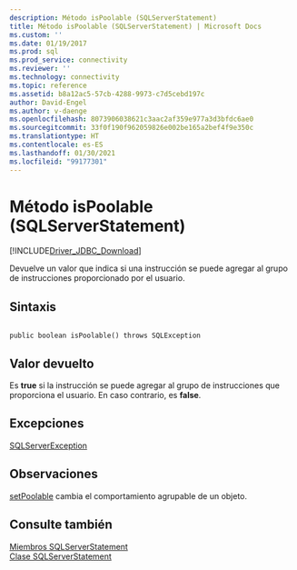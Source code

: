 ```yaml
---
description: Método isPoolable (SQLServerStatement)
title: Método isPoolable (SQLServerStatement) | Microsoft Docs
ms.custom: ''
ms.date: 01/19/2017
ms.prod: sql
ms.prod_service: connectivity
ms.reviewer: ''
ms.technology: connectivity
ms.topic: reference
ms.assetid: b8a12ac5-57cb-4288-9973-c7d5cebd197c
author: David-Engel
ms.author: v-daenge
ms.openlocfilehash: 8073906038621c3aac2af359e977a3d3bfdc6ae0
ms.sourcegitcommit: 33f0f190f962059826e002be165a2bef4f9e350c
ms.translationtype: HT
ms.contentlocale: es-ES
ms.lasthandoff: 01/30/2021
ms.locfileid: "99177301"
---
```

# <a name="ispoolable-method-sqlserverstatement"></a>Método isPoolable (SQLServerStatement)
[!INCLUDE[Driver_JDBC_Download](../../../includes/driver_jdbc_download.md)]

  Devuelve un valor que indica si una instrucción se puede agregar al grupo de instrucciones proporcionado por el usuario.  
  
## <a name="syntax"></a>Sintaxis  
  
```  
  
public boolean isPoolable() throws SQLException  
```  
  
## <a name="return-value"></a>Valor devuelto  
 Es **true** si la instrucción se puede agregar al grupo de instrucciones que proporciona el usuario. En caso contrario, es **false**.  
  
## <a name="exceptions"></a>Excepciones  
 [SQLServerException](../../../connect/jdbc/reference/sqlserverexception-class.md)  
  
## <a name="remarks"></a>Observaciones  
 [setPoolable](../../../connect/jdbc/reference/setpoolable-method-sqlserverstatement.md) cambia el comportamiento agrupable de un objeto.  
  
## <a name="see-also"></a>Consulte también  
 [Miembros SQLServerStatement](../../../connect/jdbc/reference/sqlserverstatement-members.md)   
 [Clase SQLServerStatement](../../../connect/jdbc/reference/sqlserverstatement-class.md)  
  
  
